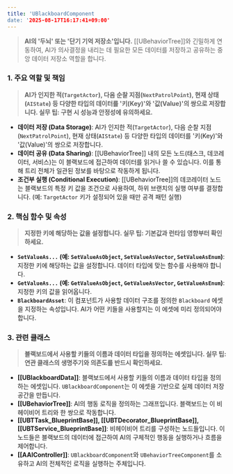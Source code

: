 ```yaml
---
title: 'UBlackboardComponent
date: '2025-08-17T16:17:41+09:00'
---
```




> **AI의 '두뇌' 또는 '단기 기억 저장소'입니다.** [[UBehaviorTree]]와 긴밀하게 연동하여, AI가 의사결정을 내리는 데 필요한 모든 데이터를 저장하고 공유하는 중앙 데이터 저장소 역할을 합니다.

### **1. 주요 역할 및 책임**
> **AI가 인지한 적(`TargetActor`), 다음 순찰 지점(`NextPatrolPoint`), 현재 상태(`AIState`) 등 다양한 타입의 데이터를 '키(Key)'와 '값(Value)'의 쌍으로 저장합니다. 실무 팁: 구현 시 성능과 안정성에 유의하세요.**
* **데이터 저장 (Data Storage)**:
	AI가 인지한 적(`TargetActor`), 다음 순찰 지점(`NextPatrolPoint`), 현재 상태(`AIState`) 등 다양한 타입의 데이터를 '키(Key)'와 '값(Value)'의 쌍으로 저장합니다.
* **데이터 공유 (Data Sharing)**:
	[[UBehaviorTree]] 내의 모든 노드(태스크, 데코레이터, 서비스)는 이 블랙보드에 접근하여 데이터를 읽거나 쓸 수 있습니다. 이를 통해 트리 전체가 일관된 정보를 바탕으로 작동하게 됩니다.
* **조건부 실행 (Conditional Execution)**:
	[[UBehaviorTree]]의 데코레이터 노드는 블랙보드의 특정 키 값을 조건으로 사용하여, 하위 브랜치의 실행 여부를 결정합니다. (예: `TargetActor` 키가 설정되어 있을 때만 공격 패턴 실행)

### **2. 핵심 함수 및 속성**
> **지정한 키에 해당하는 값을 설정합니다. 실무 팁: 기본값과 런타임 영향부터 확인하세요.**
* **`SetValueAs...` (예:
	`SetValueAsObject`, `SetValueAsVector`, `SetValueAsEnum`)**:
	지정한 키에 해당하는 값을 설정합니다. 데이터 타입에 맞는 함수를 사용해야 합니다.
* **`GetValueAs...` (예:
	`GetValueAsObject`, `GetValueAsVector`, `GetValueAsEnum`)**:
	지정한 키의 값을 읽어옵니다.
* **`BlackboardAsset`**:
	이 컴포넌트가 사용할 데이터 구조를 정의한 `Blackboard` 에셋을 지정하는 속성입니다. AI가 어떤 키들을 사용할지는 이 에셋에 미리 정의되어야 합니다.

### **3. 관련 클래스**
> **블랙보드에서 사용할 키들의 이름과 데이터 타입을 정의하는 에셋입니다. 실무 팁: 연관 클래스의 생명주기와 의존도를 반드시 확인하세요.**
* **[[UBlackboardData]]**:
	블랙보드에서 사용할 키들의 이름과 데이터 타입을 정의하는 에셋입니다. `UBlackboardComponent`는 이 에셋을 기반으로 실제 데이터 저장 공간을 만듭니다.
* **[[UBehaviorTree]]**:
	AI의 행동 로직을 정의하는 그래프입니다. 블랙보드는 이 비헤이비어 트리와 한 쌍으로 작동합니다.
* **[[UBTTask_BlueprintBase]], [[UBTDecorator_BlueprintBase]], [[UBTService_BlueprintBase]]**:
	비헤이비어 트리를 구성하는 노드들입니다. 이 노드들은 블랙보드의 데이터에 접근하여 AI의 구체적인 행동을 실행하거나 흐름을 제어합니다.
* **[[AAIController]]**:
	`UBlackboardComponent`와 `UBehaviorTreeComponent`를 소유하고 AI의 전체적인 로직을 실행하는 주체입니다.